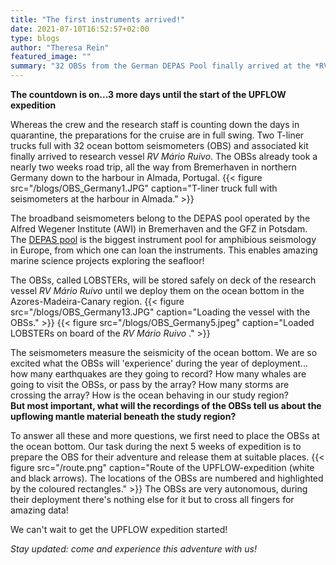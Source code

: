 ```yaml
---
title: "The first instruments arrived!"
date: 2021-07-10T16:52:57+02:00
type: blogs
author: "Theresa Rein"
featured_image: ""
summary: "32 OBSs from the German DEPAS Pool finally arrived at the *RV Mário Ruvio*. Let's get prepared for the 5 weeks of expedition! "
---
```

**The countdown is on...3 more days until the start of the UPFLOW expedition**

Whereas the crew and the research staff is counting down the days in quarantine, the preparations for the cruise are in full swing.
Two T-liner trucks full with 32 ocean bottom seismometers (OBS) and associated kit finally arrived to research vessel *RV Mário Ruivo*. The OBSs already took a nearly two weeks road trip, all the way from Bremerhaven in northern Germany down to the harbour in Almada, Portugal. {{< figure src="/blogs/OBS_Germany1.JPG" caption="T-liner truck full with seismometers at the harbour in Almada." >}}

The broadband seismometers belong to the DEPAS pool operated by the Alfred Wegener Institute (AWI) in Bremerhaven and the GFZ in Potsdam. The [DEPAS pool](https://www.awi.de/en/science/geosciences/geophysics/methods-and-tools/ocean-bottom-seismometer/depas.html) is the biggest instrument pool for amphibious seismology in Europe, from which one can loan the instruments. This enables amazing marine science projects exploring the  seafloor!

The OBSs, called LOBSTERs, will be stored safely on deck of the research vessel *RV Mário Ruivo* until we deploy them on the ocean bottom in the Azores-Madeira-Canary region. {{< figure src="/blogs/OBS_Germany13.JPG" caption="Loading the vessel with the OBSs." >}} {{< figure src="/blogs/OBS_Germany5.jpeg" caption="Loaded LOBSTERs on board of the *RV Mário Ruivo* ." >}}


The seismometers measure the seismicity of the ocean bottom. We are so excited what the OBSs will 'experience' during the year of deployment... how many earthquakes are they going to record? How many whales are going to visit the OBSs, or pass by the array? How many storms are crossing the array? How is the ocean behaving in our study region?             
**But most important, what will the recordings of the OBSs tell us about the upflowing mantle material beneath the study region?**

To answer all these and more questions, we first need to place the OBSs at the ocean bottom. Our task during the next 5 weeks of expedition is to prepare the OBS for their adventure and release them at suitable places. {{< figure src="/route.png" caption="Route of the UPFLOW-expedition (white and black arrows). The locations of the OBSs are numbered and highlighted by the coloured rectangles." >}}  The OBSs are very autonomous, during their deployment there's nothing else for it but to cross all fingers for amazing data! 


We can't wait to get the UPFLOW expedition started! 

 *Stay updated: come and experience this adventure with us!*

